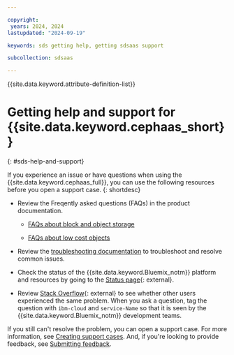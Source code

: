```yaml
---

copyright:
 years: 2024, 2024
lastupdated: "2024-09-19"

keywords: sds getting help, getting sdsaas support

subcollection: sdsaas

---
```


{{site.data.keyword.attribute-definition-list}}



# Getting help and support for {{site.data.keyword.cephaas_short}}
{: #sds-help-and-support}

If you experience an issue or have questions when using the {{site.data.keyword.cephaas_full}}, you can use the following resources before you open a support case.
{: shortdesc}

* Review the Freqently asked questions (FAQs) in the product documentation.

   * [FAQs about block and object storage](/docs/sdsaas?topic=sdsaas-block-storage-faq)

   * [FAQs about low cost objects](/docs/sdsaas?topic=sdsaas-low-cost-objects)

* Review the [troubleshooting documentation](/docs/sdsaas?topic=sdsaas-troubleshooting) to troubleshoot and resolve common issues.

* Check the status of the {{site.data.keyword.Bluemix_notm}} platform and resources by going to the [Status page](https://cloud.ibm.com/status){: external}.

* Review [Stack Overflow](https://stackoverflow.com/questions/tagged/ibm-cloud){: external} to see whether other users experienced the same problem. When you ask a question, tag the question with `ibm-cloud` and `service-Name` so that it is seen by the {{site.data.keyword.Bluemix_notm}} development teams.




If you still can't resolve the problem, you can open a support case. For more information, see [Creating support cases](/docs/get-support?topic=get-support-open-case). And, if you're looking to provide feedback, see [Submitting feedback](/docs/overview?topic=overview-feedback).
